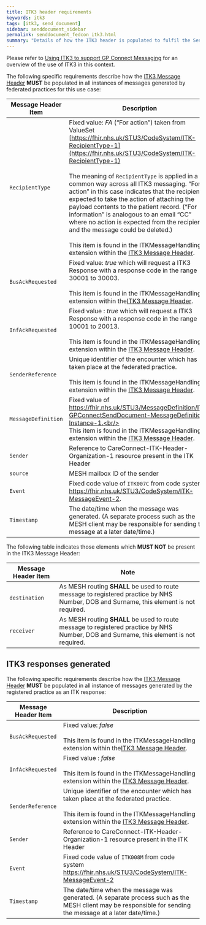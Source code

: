 ```yaml
---
title: ITK3 header requirements
keywords: itk3
tags: [itk3, send_document]
sidebar: senddocument_sidebar
permalink: senddocument_fedcon_itk3.html
summary: "Details of how the ITK3 header is populated to fulfil the Send Federated Consultation use case"
---
```


Please refer to [Using ITK3 to support GP Connect Messaging](integration_itk3.html) for an overview of the use of ITK3 in this context.

The following specific requirements describe how the [ITK3 Message Header](https://fhir.nhs.uk/STU3/StructureDefinition/ITK-MessageHeader-2) **MUST** be populated in all instances of messages generated by federated practices for this use case:


| Message Header Item |	Description |
| ------------------- | ------------ |
| `RecipientType` | Fixed value: *FA* (“For action”) taken from ValueSet [https://fhir.nhs.uk/STU3/CodeSystem/ITK-RecipientType-1](https://fhir.nhs.uk/STU3/CodeSystem/ITK-RecipientType-1) <br/>  <br/>  The meaning of `RecipientType` is applied in a common way across all ITK3 messaging.  “For action” in this case indicates that the recipient is expected to take the action of attaching the payload contents to the patient record. (“For information” is analogous to an email “CC” where no action is expected from the recipient, and the message could be deleted.) <br/>  <br/>  This item is found in the ITKMessageHandling extension within the [ITK3 Message Header](https://fhir.nhs.uk/STU3/StructureDefinition/ITK-MessageHeader-2). |
| `BusAckRequested` |	Fixed value: *true* which will request a ITK3 Response with a response code in the range 30001 to 30003. <br/>  <br/>  This item is found in the ITKMessageHandling extension within the[ITK3 Message Header](https://fhir.nhs.uk/STU3/StructureDefinition/ITK-MessageHeader-2). |
| `InfAckRequested` |Fixed value : *true* which will request a ITK3 Response with a response code in the range 10001 to 20013. <br/>  <br/>  This item is found in the ITKMessageHandling extension within the [ITK3 Message Header](https://fhir.nhs.uk/STU3/StructureDefinition/ITK-MessageHeader-2). |
| `SenderReference` |	Unique identifier of the encounter which has taken place at the federated practice.  <br/>  <br/>   This item is found in the ITKMessageHandling extension within the [ITK3 Message Header](https://fhir.nhs.uk/STU3/StructureDefinition/ITK-MessageHeader-2). |
| `MessageDefinition` | Fixed value of https://fhir.nhs.uk/STU3/MessageDefinition/ITK-GPConnectSendDocument-MessageDefinition-Instance-1.<br/>  <br/> This item is found in the ITKMessageHandling extension within the [ITK3 Message Header](https://fhir.nhs.uk/STU3/StructureDefinition/ITK-MessageHeader-2). |
| `Sender` | Reference to CareConnect-ITK-Header-Organization-1 resource present in the ITK Header |
| `source` | MESH mailbox ID of the sender |
| `Event` | Fixed code value of `ITK007C` from code system https://fhir.nhs.uk/STU3/CodeSystem/ITK-MessageEvent-2. |
| `Timestamp`	| The date/time when the message was generated. (A separate process such as the MESH client may be responsible for sending the message at a later date/time.) |

The following table indicates those elements which **MUST NOT** be present in the ITK3 Message Header:

| Message Header Item |	Note |
| ------------------- | ------------ |
| `destination`	| As MESH routing **SHALL** be used to route message to registered practice by NHS Number, DOB and Surname, this element is not required. |
| `receiver` |  As MESH routing **SHALL** be used to route message to registered practice by NHS Number, DOB and Surname, this element is not required. |

 
## ITK3 responses generated ##

The following specific requirements describe how the [ITK3 Message Header](https://fhir.nhs.uk/STU3/StructureDefinition/ITK-MessageHeader-2) **MUST** be populated in all instance of messages generated by the registered practice as an ITK response:

| Message Header Item |	Description |
| ------------------- | ------------ |
| `BusAckRequested` |	Fixed value: *false* <br/>  <br/>  This item is found in the ITKMessageHandling extension within the[ITK3 Message Header](https://fhir.nhs.uk/STU3/StructureDefinition/ITK-MessageHeader-2). |
| `InfAckRequested` |Fixed value : *false* <br/>  <br/>  This item is found in the ITKMessageHandling extension within the [ITK3 Message Header](https://fhir.nhs.uk/STU3/StructureDefinition/ITK-MessageHeader-2). |
| `SenderReference` |	Unique identifier of the encounter which has taken place at the federated practice.  <br/>  <br/>   This item is found in the ITKMessageHandling extension within the [ITK3 Message Header](https://fhir.nhs.uk/STU3/StructureDefinition/ITK-MessageHeader-2). |
| `Sender` | Reference to CareConnect-ITK-Header-Organization-1 resource present in the ITK Header |
| `Event` | Fixed code value of `ITK008M` from code system https://fhir.nhs.uk/STU3/CodeSystem/ITK-MessageEvent-2 |
| `Timestamp`	| The date/time when the message was generated. (A separate process such as the MESH client may be responsible for sending the message at a later date/time.) |
